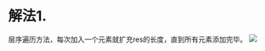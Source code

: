 # 解法1.
  层序遍历方法，每次加入一个元素就扩充res的长度，直到所有元素添加完毕。
  ![](https://pic.leetcode-cn.com/03408dfe78564b721a065bf3bb34bc4e933f321a6e5e5883f0a5096a88dadb0b-%E8%A7%A3%E6%9E%90.png)
  

